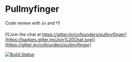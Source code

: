 # Pullmyfinger
Code review with :+1: and :-1:

[![Join the chat at https://gitter.im/cofounders/pullmyfinger](https://badges.gitter.im/Join%20Chat.svg)](https://gitter.im/cofounders/pullmyfinger)

[![Build Status](https://img.shields.io/codeship/2246d6c0-0833-0133-b703-025d73056a1f.svg)](https://codeship.com/projects/90230)
